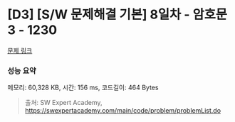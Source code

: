 # [D3] [S/W 문제해결 기본] 8일차 - 암호문3 - 1230 

[문제 링크](https://swexpertacademy.com/main/code/problem/problemDetail.do?contestProbId=AV14zIwqAHwCFAYD) 

### 성능 요약

메모리: 60,328 KB, 시간: 156 ms, 코드길이: 464 Bytes



> 출처: SW Expert Academy, https://swexpertacademy.com/main/code/problem/problemList.do
